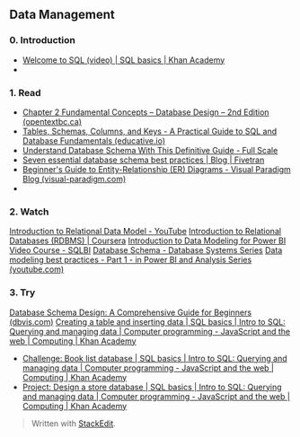 ## Data Management

### 0. Introduction

 - [Welcome to SQL (video) | SQL basics | Khan Academy](https://www.khanacademy.org/computing/computer-programming/sql/sql-basics/v/welcome-to-sql)
 - 

### 1. Read

 - [Chapter 2 Fundamental Concepts – Database Design – 2nd Edition 
   (opentextbc.ca)](https://opentextbc.ca/dbdesign01/chapter/chapter-2-fundamental-concepts/)
  - [Tables, Schemas, Columns, and Keys - A Practical Guide to SQL and Database Fundamentals (educative.io)](https://www.educative.io/courses/a-practical-guide-to-sql-and-database-fundamentals/tables-schemas-columns-and-keys)
 - [Understand Database Schema With This Definitive Guide - Full
   Scale](https://fullscale.io/blog/understanding-database-schema/)
  - [Seven essential database schema best practices | Blog | Fivetran](https://www.fivetran.com/blog/database-schema-best-practices)
  - [Beginner's Guide to Entity-Relationship (ER) Diagrams - Visual Paradigm Blog (visual-paradigm.com)](https://blog.visual-paradigm.com/beginners-guide-to-entity-relationship-er-diagrams/)
  - 


### 2. Watch
[Introduction to Relational Data Model - YouTube](https://www.youtube.com/watch?v=Q45sr5p_NmQ)
[Introduction to Relational Databases (RDBMS) | Coursera](https://www.coursera.org/learn/introduction-to-relational-databases)
[Introduction to Data Modeling for Power BI Video Course - SQLBI](https://www.sqlbi.com/p/introduction-to-data-modeling-for-power-bi-video-course/)
[Database Schema - Database Systems Series](https://www.youtube.com/watch?v=ymb9gsl_x1U&list=PL5KkMZvBpo5BBLJdnhvFFbjkiK3JLBfeD)
[Data modeling best practices - Part 1 - in Power BI and Analysis Series (youtube.com)](https://www.youtube.com/watch?v=kiVXI7zjSzY&list=PLv2BtOtLblH3Zz07fWYWit-nAV6et0LSX&index=3)


### 3. Try

 [Database Schema Design: A Comprehensive Guide for Beginners
   (dbvis.com)](https://www.dbvis.com/thetable/database-schema-design-a-comprehensive-guide-for-beginners-2/)
 [Creating a table and inserting data | SQL basics | Intro to SQL:
   Querying and managing data | Computer programming - JavaScript and
   the web | Computing | Khan
   Academy](https://www.khanacademy.org/computing/computer-programming/sql/sql-basics/pt/creating-a-table-and-inserting-data)
 - [Challenge: Book list database | SQL basics | Intro to SQL: Querying
   and managing data | Computer programming - JavaScript and the web |
   Computing | Khan
   Academy](https://www.khanacademy.org/computing/computer-programming/sql/sql-basics/pc/challenge-book-list-database)
 -   [Project: Design a store database | SQL basics | Intro to SQL:
   Querying and managing data | Computer programming - JavaScript and
   the web | Computing | Khan
   Academy](https://www.khanacademy.org/computing/computer-programming/sql/sql-basics/pp/project-design-a-store-database)

> Written with [StackEdit](https://stackedit.io/).
<!--stackedit_data:
eyJoaXN0b3J5IjpbMjEwMzUwMzM0OSw5MzEwMTYzNTEsMTAzMD
k4ODE4NSwxNTQyODQ2MzIwLC03MDIyNzM4MDcsLTE5NjI2OTIx
MzRdfQ==
-->